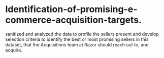 # Identification-of-promising-e-commerce-acquisition-targets.
sanitized and analyzed the data to profile the sellers present and develop selection criteria to identify the best or most promising sellers in this dataset, that the Acquisitions team at Razor should reach out to, and acquire.

